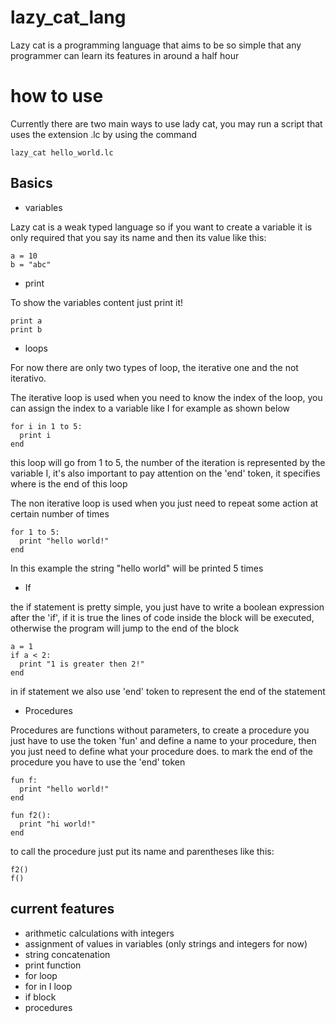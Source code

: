 # lazy_cat_lang

Lazy cat is a programming language that aims to be so simple that any programmer can learn its features in around a half hour

# how to use

Currently there are two main ways to use lady cat, you may run a script that uses the extension .lc by using the command

```
lazy_cat hello_world.lc
```

## Basics

* variables

Lazy cat is a weak typed language so if you want to create a variable it is only required that you say its name and then its value like this:

```
a = 10
b = "abc"
```
* print

To show the variables content just print it!

```
print a
print b
```

* loops

For now there are only two types of loop, the iterative one and the not iterativo.

The iterative loop is used when you need to know the index of the loop, you can assign the index to a variable like I for example as shown below

```
for i in 1 to 5:
  print i
end
```

this loop will go from 1 to 5, the number of the iteration is represented by the variable I, it's also important to pay attention on the 'end' token, it specifies where is the end of this loop

The non iterative loop is used when you just need to repeat some action at certain number of times

```
for 1 to 5:
  print "hello world!"
end
```

In this example the string "hello world" will be printed 5 times

* If

the if statement is pretty simple, you just have to write a boolean expression after the 'if', if it is true the lines of code inside the block will be executed, otherwise the program will jump to the end of the block

```
a = 1
if a < 2:
  print "1 is greater then 2!"
end
```

in if statement we also use 'end' token to represent the end of the statement

* Procedures

Procedures are functions without parameters, to create a procedure you just have to use the token 'fun' and define a name to your procedure, then you just need to define what your procedure does. to mark the end of the procedure you have to use the 'end' token

```
fun f:
  print "hello world!"
end

fun f2():
  print "hi world!"
end
```

to call the procedure just put its name and parentheses like this:

```
f2()
f()
```

## current features

* arithmetic calculations with integers
* assignment of values in variables (only strings and integers for now)
* string concatenation
* print function
* for loop
* for in I loop
* if block
* procedures
